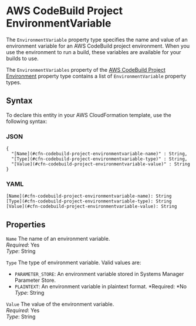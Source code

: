 # AWS CodeBuild Project EnvironmentVariable<a name="aws-properties-codebuild-project-environmentvariable"></a>

The `EnvironmentVariable` property type specifies the name and value of an environment variable for an AWS CodeBuild project environment\. When you use the environment to run a build, these variables are available for your builds to use\.

The `EnvironmentVariables` property of the [AWS CodeBuild Project Environment](aws-properties-codebuild-project-environment.md) property type contains a list of `EnvironmentVariable` property types\.

## Syntax<a name="aws-properties-codebuild-project-environmentvariable-syntax"></a>

To declare this entity in your AWS CloudFormation template, use the following syntax:

### JSON<a name="aws-properties-codebuild-project-environmentvariable-syntax.json"></a>

```
{
  "[Name](#cfn-codebuild-project-environmentvariable-name)" : String,
  "[Type](#cfn-codebuild-project-environmentvariable-type)" : String,
  "[Value](#cfn-codebuild-project-environmentvariable-value)" : String
}
```

### YAML<a name="aws-properties-codebuild-project-environmentvariable-syntax.yaml"></a>

```
[Name](#cfn-codebuild-project-environmentvariable-name): String
[Type](#cfn-codebuild-project-environmentvariable-type): String
[Value](#cfn-codebuild-project-environmentvariable-value): String
```

## Properties<a name="w4ab1c21c14d397b9"></a>

`Name`  <a name="cfn-codebuild-project-environmentvariable-name"></a>
The name of an environment variable\.  
*Required*: Yes  
*Type*: String

`Type`  <a name="cfn-codebuild-project-environmentvariable-type"></a>
The type of environment variable\. Valid values are:  
+ `PARAMETER_STORE`: An environment variable stored in Systems Manager Parameter Store\.
+ `PLAINTEXT`: An environment variable in plaintext format\.
*Required: *No  
*Type*: String

`Value`  <a name="cfn-codebuild-project-environmentvariable-value"></a>
The value of the environment variable\.  
*Required*: Yes  
*Type*: String